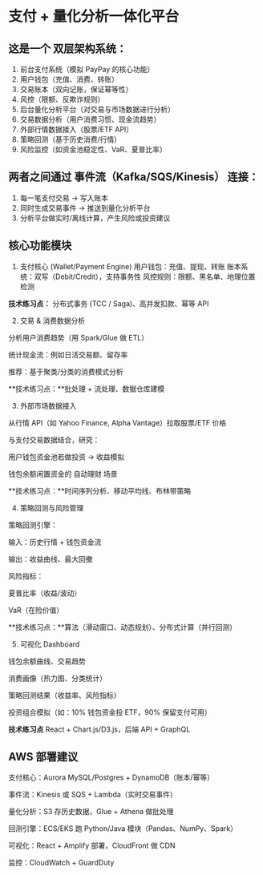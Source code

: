 # 支付 + 量化分析一体化平台
## 这是一个 双层架构系统：
1. 前台支付系统（模拟 PayPay 的核心功能）
2. 用户钱包（充值、消费、转账）
3. 交易账本（双向记账，保证幂等性）
4. 风控（限额、反欺诈规则）
5. 后台量化分析平台（对交易与市场数据进行分析）
6. 交易数据分析（用户消费习惯、现金流趋势）
7. 外部行情数据接入（股票/ETF API）
8. 策略回测（基于历史消费/行情）
9. 风险监控（如资金池稳定性、VaR、夏普比率）

## 两者之间通过 事件流（Kafka/SQS/Kinesis） 连接：

1. 每一笔支付交易 → 写入账本
2. 同时生成交易事件 → 推送到量化分析平台
3. 分析平台做实时/离线计算，产生风险或投资建议

## 核心功能模块
1. 支付核心 (Wallet/Payment Engine)
用户钱包：充值、提现、转账
账本系统：双写（Debit/Credit），支持事务性
风控规则：限额、黑名单、地理位置检测

**技术练习点：** 分布式事务 (TCC / Saga)、高并发扣款、幂等 API

2. 交易 & 消费数据分析

分析用户消费趋势（用 Spark/Glue 做 ETL）

统计现金流：例如日活交易额、留存率

推荐：基于聚类/分类的消费模式分析

**技术练习点：**批处理 + 流处理、数据仓库建模

3. 外部市场数据接入

从行情 API（如 Yahoo Finance, Alpha Vantage）拉取股票/ETF 价格

与支付交易数据结合，研究：

用户钱包资金池若做投资 → 收益模拟

钱包余额闲置资金的 自动理财 场景

**技术练习点：**时间序列分析、移动平均线、布林带策略

4. 策略回测与风险管理

策略回测引擎：

输入：历史行情 + 钱包资金流

输出：收益曲线、最大回撤

风险指标：

夏普比率（收益/波动）

VaR（在险价值）

**技术练习点：**算法（滑动窗口、动态规划）、分布式计算（并行回测）

5. 可视化 Dashboard

钱包余额曲线、交易趋势

消费画像（热力图、分类统计）

策略回测结果（收益率、风险指标）

投资组合模拟（如：10% 钱包资金投 ETF，90% 保留支付可用）

**技术练习点** React + Chart.js/D3.js，后端 API + GraphQL

## AWS 部署建议

支付核心：Aurora MySQL/Postgres + DynamoDB（账本/幂等）

事件流：Kinesis 或 SQS + Lambda（实时交易事件）

量化分析：S3 存历史数据，Glue + Athena 做批处理

回测引擎：ECS/EKS 跑 Python/Java 模块（Pandas、NumPy、Spark）

可视化：React + Amplify 部署，CloudFront 做 CDN

监控：CloudWatch + GuardDuty